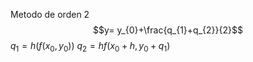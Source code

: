 Metodo de orden 2
$$y= y_{0}+\frac{q_{1}+q_{2}}{2}$$
$q_{1}=h(f(x_{0}, y_{0}))$
$q_{2}=hf(x_{0}+h, y_{0}+q_{1})$